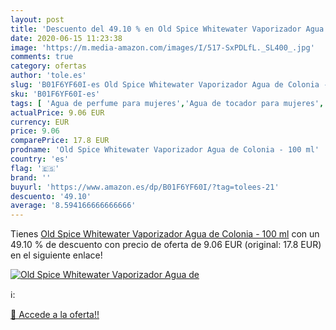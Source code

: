 ```yaml
---
layout: post
title: 'Descuento del 49.10 % en Old Spice Whitewater Vaporizador Agua de'
date: 2020-06-15 11:23:38
image: 'https://m.media-amazon.com/images/I/517-SxPDLfL._SL400_.jpg'
comments: true
category: ofertas
author: 'tole.es'
slug: 'B01F6YF60I-es Old Spice Whitewater Vaporizador Agua de Colonia - 100 ml'
sku: 'B01F6YF60I-es'
tags: [ 'Agua de perfume para mujeres','Agua de tocador para mujeres','Almacenaje de adornos festivos','Almacenamiento y organización','Belleza','Fragancias para mujeres','Hogar y cocina','Juguetes','Juguetes electrónicos','Juguetes y juegos','Perfumes y fragancias','Productos para el cuidado de la piel','Sets y juegos para el cuidado de la piel','Videojuegos para niños','agua','colonia','de', ]
actualPrice: 9.06 EUR
currency: EUR
price: 9.06
comparePrice: 17.8 EUR
prodname: 'Old Spice Whitewater Vaporizador Agua de Colonia - 100 ml'
country: 'es'
flag: '🇪🇸'
brand: ''
buyurl: 'https://www.amazon.es/dp/B01F6YF60I/?tag=tolees-21'
descuento: '49.10'
average: '8.594166666666666'
---
```


Tienes [Old Spice Whitewater Vaporizador Agua de Colonia - 100 ml](https://www.amazon.es/dp/B01F6YF60I/?tag=tolees-21) con un 49.10 % de descuento con precio de oferta de 9.06 EUR (original: 17.8 EUR) en el siguiente enlace!

[![Old Spice Whitewater Vaporizador Agua de](https://m.media-amazon.com/images/I/517-SxPDLfL._SL400_.jpg)](https://www.amazon.es/dp/B01F6YF60I/?tag=tolees-21)

ℹ️:


[🛒 Accede a la oferta!!](https://www.amazon.es/dp/B01F6YF60I/?tag=tolees-21)
